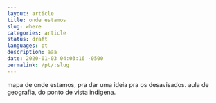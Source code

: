 ```yaml
---
layout: article
title: onde estamos
slug: where
categories: article
status: draft
languages: pt
description: aaa
date: 2020-01-03 04:03:16 -0500
permalink: /pt/:slug
---
```

mapa de onde estamos, pra dar uma ideia pra os desavisados. aula de geografia, do ponto de vista indigena.